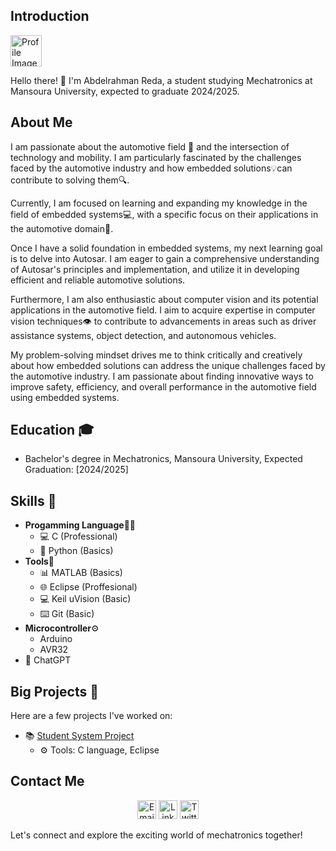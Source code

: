 ## Introduction

<div align="left">
  <img src="https://media.licdn.com/dms/image/C4E03AQG3sJra1OqboQ/profile-displayphoto-shrink_800_800/0/1633002608874?e=1694649600&v=beta&t=qpbKzfOzYmP9LUmJaF1qIlpgkr-f5tlIO22ImwVtbj4" alt="Profile Image" width="50" height="50">
</div>

Hello there! 👋 I'm Abdelrahman Reda, a student studying Mechatronics at Mansoura University, expected to graduate 2024/2025.

## About Me

I am passionate about the automotive field 🚓 and the intersection of technology and mobility. I am particularly fascinated by the challenges faced by the automotive industry and how embedded solutions💡can contribute to solving them🔍.

Currently, I am focused on learning and expanding my knowledge in the field of embedded systems💻, with a specific focus on their applications in the automotive domain🚗.

Once I have a solid foundation in embedded systems, my next learning goal is to delve into Autosar. I am eager to gain a comprehensive understanding of Autosar's principles and implementation, and utilize it in developing efficient and reliable automotive solutions.

Furthermore, I am also enthusiastic about computer vision and its potential applications in the automotive field. I aim to acquire expertise in computer vision techniques👁️ to contribute to advancements in areas such as driver assistance systems, object detection, and autonomous vehicles.

My problem-solving mindset drives me to think critically and creatively about how embedded solutions can address the unique challenges faced by the automotive industry. I am passionate about finding innovative ways to improve safety, efficiency, and overall performance in the automotive field using embedded systems.

## Education 🎓

- Bachelor's degree in Mechatronics, Mansoura University, Expected Graduation: [2024/2025]

## Skills 🚀

- **Progamming Language**👩‍💻
    - 💻 C (Professional)
    - 🐍 Python (Basics)
- **Tools**🔧
    - 📊 MATLAB (Basics)
    - 🌐 Eclipse (Proffesional)
    - 💻 Keil uVision (Basic)
    - ⌨️ Git (Basic)
- **Microcontroller**⚙️
    - Arduino
    - AVR32
- 🤖 ChatGPT

## Big Projects 🚀

Here are a few projects I've worked on:

- 📚 [Student System Project](https://github.com/abdelrahman1532001/Mastering_Embedded_Systems/tree/master/First_Term/FinalProjects/CLanguage_FinalProject_StudentSys)
    - ⚙️ Tools: C language, Eclipse

## Contact Me

<div align="center">
  <a href="mailto:your-email@example.com"><img src="email-icon.png" alt="Email" width="30" height="30"></a>
  <a href="https://www.linkedin.com/in/your-profile"><img src="linkedin-icon.png" alt="LinkedIn" width="30" height="30"></a>
  <a href="https://twitter.com/your-handle"><img src="twitter-icon.png" alt="Twitter" width="30" height="30"></a>
</div>

Let's connect and explore the exciting world of mechatronics together!

